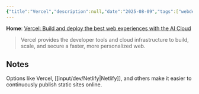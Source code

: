 ```yaml
---
{"title":"Vercel","description":null,"date":"2025-08-09","tags":["webdev","hosting"],"dg-publish":true,"created":"2025-08-09 21:19:40","updated":"2025-08-09T21:34:21-04:00","permalink":"/input/dev/vercel/","dgPassFrontmatter":true,"noteIcon":"3"}
---
```


**Home**: [Vercel: Build and deploy the best web experiences with the AI Cloud](https://vercel.com/)
> Vercel provides the developer tools and cloud infrastructure to build, scale, and secure a faster, more personalized web.
## Notes
Options like Vercel, [[input/dev/Netlify\|Netlify]], and others make it easier to continuously publish static sites online.


